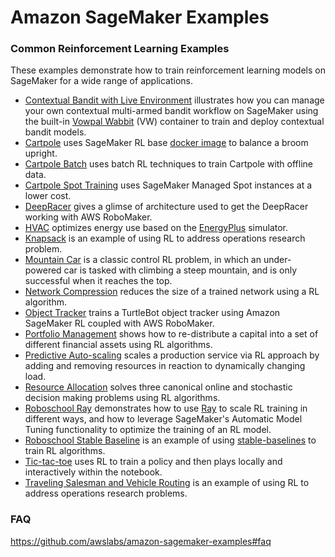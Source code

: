 # Amazon SageMaker Examples

### Common Reinforcement Learning Examples

These examples demonstrate how to train reinforcement learning models on SageMaker for a wide range of applications.

- [Contextual Bandit with Live Environment](bandits_statlog_vw_customEnv) illustrates how you can manage your own contextual multi-armed bandit workflow on SageMaker using the built-in [Vowpal Wabbit](https://github.com/VowpalWabbit/vowpal_wabbit) (VW) container to train and deploy contextual bandit models.
-  [Cartpole](rl_cartpole_coach) uses SageMaker RL base [docker image](https://github.com/aws/sagemaker-rl-container) to balance a broom upright.
-  [Cartpole Batch](rl_cartpole_batch_coach) uses batch RL techniques to train Cartpole with offline data.
-  [Cartpole Spot Training](rl_managed_spot_cartpole_coach) uses SageMaker Managed Spot instances at a lower cost.
-  [DeepRacer](rl_deepracer_robomaker_coach_gazebo) gives a glimse of architecture used to get the DeepRacer working with AWS RoboMaker.
-  [HVAC](rl_hvac_coach_energyplus) optimizes energy use based on the [EnergyPlus](https://energyplus.net/) simulator.
-  [Knapsack](rl_knapsack_coach_custom) is an example of using RL to address operations research problem.
-  [Mountain Car](rl_mountain_car_coach_gymEnv) is a classic control RL problem, in which an under-powered car is tasked with climbing a steep mountain, and is only successful when it reaches the top.
-  [Network Compression](rl_network_compression_ray_custom) reduces the size of a trained network using a RL algorithm.
-  [Object Tracker](rl_objecttracker_robomaker_coach_gazebo) trains a TurtleBot object tracker using Amazon SageMaker RL coupled with AWS RoboMaker.
-  [Portfolio Management](rl_portfolio_management_coach_customEnv) shows how to re-distribute a capital into a set of different financial assets using RL algorithms.
-  [Predictive Auto-scaling](rl_predictive_autoscaling_coach_customEnv) scales a production service via RL approach by adding and removing resources in reaction to dynamically changing load.
-  [Resource Allocation](rl_resource_allocation_ray_customEnv) solves three canonical online and stochastic decision making problems using RL algorithms.
-  [Roboschool Ray](rl_roboschool_ray) demonstrates how to use [Ray](https://rise.cs.berkeley.edu/projects/ray/) to scale RL training in different ways, and how to leverage SageMaker's Automatic Model Tuning functionality to optimize the training of an RL model.
-  [Roboschool Stable Baseline](rl_roboschool_stable_baselines) is an example of using [stable-baselines](https://stable-baselines.readthedocs.io/en/master/) to train RL algorithms.
-  [Tic-tac-toe](rl_tic_tac_toe_coach_customEnv) uses RL to train a policy and then plays locally and interactively within the notebook.
-  [Traveling Salesman and Vehicle Routing](rl_traveling_salesman_vehicle_routing_coach) is an example of using RL to address operations research problems.

### FAQ
https://github.com/awslabs/amazon-sagemaker-examples#faq 
